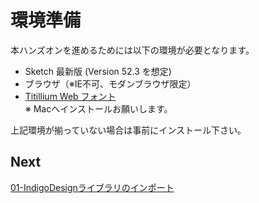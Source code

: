 # 環境準備

本ハンズオンを進めるためには以下の環境が必要となります。

* Sketch 最新版 (Version 52.3 を想定)
* ブラウザ（※IE不可、モダンブラウザ限定）
* [Titillium Web フォント](https://fonts.google.com/specimen/Titillium) <br>※ Macへインストールお願いします。

上記環境が揃っていない場合は事前にインストール下さい。

## Next
[01-IndigoDesignライブラリのインポート](01-IndigoDesignライブラリのインポート.md) 